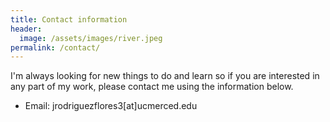 ```yaml
---
title: Contact information
header:
  image: /assets/images/river.jpeg
permalink: /contact/
---
```


I'm always looking for new things to do and learn so if you are interested in
any part of my work, please contact me using the information below.

- Email: jrodriguezflores3[at]ucmerced.edu
